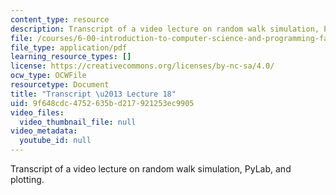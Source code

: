 ```yaml
---
content_type: resource
description: Transcript of a video lecture on random walk simulation, PyLab, and plotting.
file: /courses/6-00-introduction-to-computer-science-and-programming-fall-2008/9f648cdc4752635bd217921253ec9905_6-00F08-L18.pdf
file_type: application/pdf
learning_resource_types: []
license: https://creativecommons.org/licenses/by-nc-sa/4.0/
ocw_type: OCWFile
resourcetype: Document
title: "Transcript \u2013 Lecture 18"
uid: 9f648cdc-4752-635b-d217-921253ec9905
video_files:
  video_thumbnail_file: null
video_metadata:
  youtube_id: null
---
```

Transcript of a video lecture on random walk simulation, PyLab, and plotting.